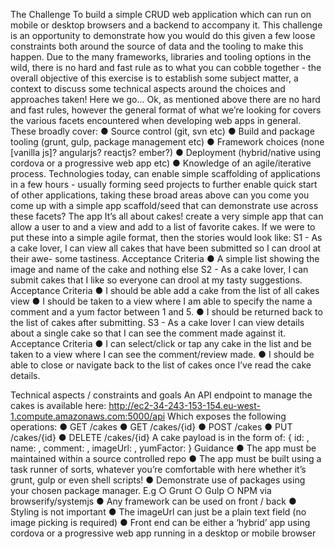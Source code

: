 The Challenge
To build a simple CRUD web application which can run on mobile or desktop browsers and a backend to accompany it.
This challenge is an opportunity to demonstrate how you would do this given a few loose constraints both around the source of data and the tooling to make this happen.
Due to the many frameworks, libraries and tooling options in the wild, there is no hard and fast rule as to what you can cobble together - the overall objective of this exercise is to establish some subject matter, a context to discuss some technical aspects around the choices and approaches taken!
Here we go...
Ok, as mentioned above there are no hard and fast rules, however the general format of what we’re looking for covers the various facets encountered when developing web apps in general. These broadly cover:
● Source control (git, svn etc)
● Build and package tooling (grunt, gulp, package management etc)
● Framework choices (none [vanilla js]? angularjs? reactjs? ember?)
● Deployment (hybrid/native using cordova or a progressive web app etc)
● Knowledge of an agile/iterative process.
Technologies today, can enable simple scaffolding of applications in a few hours - usually forming seed projects to further enable quick start of other applications, taking these broad areas above can you come you come up with a simple app scaffold/seed that can demonstrate use across these facets?
 The app
It’s all about cakes! create a very simple app that can allow a user to and a view and add to a list of favorite cakes.
If we were to put these into a simple agile format, then the stories would look like:
S1​ - As a cake lover, I can view all cakes that have been submitted so I can drool at their awe- some tastiness.
Acceptance Criteria
● A simple list showing the image and name of the cake and nothing else
S2​ - As a cake lover, I can submit cakes that I like so everyone can drool at my tasty suggestions.
Acceptance Criteria
● I should be able add a cake from the list of all cakes view
● I should be taken to a view where I am able to specify the name a comment and
a yum factor between 1 and 5.
● I should be returned back to the list of cakes after submitting.
S3​ - As a cake lover I can view details about a single cake so that I can see the comment made against it.
Acceptance Criteria
● I can select/click or tap any cake in the list and be taken to a view where I can see the comment/review made.
● I should be able to close or navigate back to the list of cakes once I’ve read the cake details.

Technical aspects / constraints and goals
An API endpoint to manage the cakes is available here:
http://ec2-34-243-153-154.eu-west-1.compute.amazonaws.com:5000/api
Which exposes the following operations:
● GET /cakes
● GET /cakes/{id}
● POST /cakes
● PUT /cakes/{id}
● DELETE /cakes/{id}
A cake payload is in the form of: {
id: <number>,
name: <string>, comment: <string>, imageUrl: <string>, yumFactor: <number>
}
Guidance
● The app must be maintained within a source controlled repo
● The app must be built using a task runner of sorts, whatever you’re comfortable
with here whether it’s grunt, gulp or even shell scripts!
● Demonstrate use of packages using your chosen package manager. E.g
○ Grunt ○ Gulp
○ NPM via browserify/systemjs
● Any framework can be used on front / back
● Styling is not important
● The imageUrl can just be a plain text field (no image picking is required)
● Front end can be either a ‘hybrid’ app using cordova or a progressive web app
running in a desktop or mobile browser
